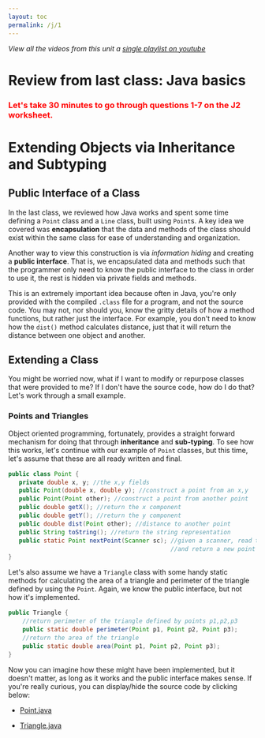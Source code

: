 ```yaml
---
layout: toc
permalink: /j/1
---
```


*View all the videos from this unit a [single playlist on youtube](https://youtube.com/playlist?list=PLnVRBITSZMSM_TFdOK8AZYIvMESjxolI6)*

# Review from last class: Java basics

<font color=red><h3>Let's take 30 minutes to go through questions 1-7 on the J2 worksheet.</h3></font>

# Extending Objects via Inheritance and Subtyping

## Public Interface of a Class

In the last class, we reviewed how Java works and spent some time defining a `Point` class and a `Line` class, built using `Point`s. A key idea we covered was **encapsulation** that the data and methods of the class should exist within the same class for ease of understanding and organization. 

Another way to view this construction is via *information hiding* and creating a **public interface**. That is, we encapsulated data and methods such that the programmer only need to know the public interface to the class in order to use it, the rest is hidden via private fields and methods. 

This is an extremely important idea because often in Java, you're only provided with the compiled `.class` file for a program, and not the source code. You may not, nor should you, know the gritty details of how a method functions, but rather just the interface. For example, you don't need to know how the `dist()` method calculates distance, just that it will return the distance between one object and another. 


## Extending a Class

You might be worried now, what if I want to modify or repurpose classes that were provided to me? If I don't have the source code, how do I do that? Let's work through a small example.

### Points and Triangles

Object oriented programming, fortunately, provides a straight forward mechanism for doing that through **inheritance** and **sub-typing**. To see how this works, let's continue with our example of `Point` classes, but this time, let's assume that these are all ready written and final. 

```java
public class Point {
   private double x, y; //the x,y fields
   public Point(double x, double y); //construct a point from an x,y
   public Point(Point other); //construct a point from another point
   public double getX(); //return the x component
   public double getY(); //return the y component
   public double dist(Point other); //distance to another point
   public String toString(); //return the string representation
   public static Point nextPoint(Scanner sc); //given a scanner, read two doubles,
                                              //and return a new point
}
```

Let's also assume we have a `Triangle` class with some handy static methods for calculating the area of a triangle and perimeter of the triangle defined by using the `Point`. Again, we know the public interface, but not how it's implemented.

```java
public Triangle {
    //return perimeter of the triangle defined by points p1,p2,p3
    public static double perimeter(Point p1, Point p2, Point p3);
    //return the area of the triangle
    public static double area(Point p1, Point p2, Point p3); 
}
```

Now you can imagine how these might have been implemented, but it doesn't matter, as long as it works and the public interface makes sense. If you're really curious,  you can display/hide the source code by clicking below:

 
* <a href="javascript:void(0)" onclick="$('.point-java').toggle('slow')">Point.java </a> 
<div class="point-java" style="display:none">

```java
//Point.java
import java.util.Scanner;

public class Point {

    private double x, y;

    public Point(double x, double y) {
        this.x = x;
        this.y = y;
    }

    public Point(Point p) {
        this.x = p.getX();
        this.y = p.getY();
    }
    
    public double getX() {
        return this.x;
    }

    public double getY() {
        return this.y;
    }

    public double dist(Point other) {
        return Math.sqrt(Math.pow(this.x - other.getX(), 2) +
                         Math.pow(this.y - other.getY(), 2));
    }

    public static Point nextPoint(Scanner sc) {
        if(!sc.hasNextDouble()) { 
            return null;
        }
        double x = sc.nextDouble();
        if(!sc.hasNextDouble()) { 
            return null;
        }
        double y = sc.nextDouble();
        return new Point(x, y);
    }

    public String toString(){
        return "(" + x + "," + y + ")";
    }
}
``` 
</div>

* <a href="javascript:void(0)" onclick="$('.triangle-java').toggle('slow')">Triangle.java</a> 
<div class="triangle-java" style="display:none">
```java
public class Triangle {
        //Heron's formula
        public static double area(Point p1, Point p2, Point p3) {
            double semiperm = Triangle.perimeter(p1, p2, p3) / 2;
            return Math.sqrt(semiperm * (semiperm - p1.dist(p2)) *
                                        (semiperm - p1.dist(p3)) *
                                        (semiperm - p2.dist(p3)));

        }
        public static double perimeter(Point p1, Point p2, Point p3) {
            return p1.dist(p2) + p1.dist(p3) + p2.dist(p3);
        }

}
```
</div>

Using these public interfaces, we can write a reasonably complex and interesting program that given four `Point`s, finds the triangle with the largest area.

```java
import java.util.Scanner;

public class LargestArea {
    public static void main(String args[]) {
        Scanner sc = new Scanner(System.in);

        System.out.println("Enter four points:");
        //declare four points in an array
        Point points[] = new Point[4];
        for(int i = 0; i < points.length; i++){
            points[i] = Point.nextPoint(sc);
        }

        //create all four possible triangles by group three points together
        Point triangles[][] = { {points[0],points[1],points[2]},
                                {points[0],points[1],points[3]},
                                {points[0],points[2],points[3]},
                                {points[1],points[2],points[3]}};

        //find the triangle with largest area!
        int maxI = 0;//assume it's the first, first
        double maxArea = Triangle.area(triangles[maxI][0],
                                       triangles[maxI][1],
                                       triangles[maxI][2]);
        for(int i = 1; i < triangles.length; i++){
            double curArea = Triangle.area(triangles[i][0],
                                           triangles[i][1],
                                           triangles[i][2]);
            if( curArea > maxArea){
                maxI = i;
                maxArea = curArea;
            }
        }

        //print out the max triangle
        System.out.println("The largest triangle is:");
        System.out.printf("%s %s %s\n",triangles[maxI][0],
                                       triangles[maxI][1],
                                       triangles[maxI][2]);
        System.out.printf("With area %.2f\n",maxArea);

    }
}
```
Here an example of the output:
```
Enter four points:
1 1
2 3
4 5
2 2
The largest triangle is:
(2.0,3.0) (4.0,5.0) (2.0,2.0)
With area 1.00
```


### Inheritance: an "is-a" relationship rather than a "has-a"

Let's suppose we want to update our program so that instead of having it print the coordinates of each point, we can apply a label to each point that will print. For example:

```
Enter four points:
P 1 1
Q 2 3
R 4 5
S 2 2
The largest triangle is:
Q:(2.0,3.0) R:(4.0,5.0) S:(2.0,2.0)
With area 1.002
```

What we would really like to do to solve our problem is to go add a "label" field to the class `Point`, so that when we had chosen the three points that defined the triangle of largest area, we could simply write out their labels through a getter method. However, we can't modify the class `Point` --- we technically don't have the source code to `Point` --- and even if we could, we may want to have `Point` objects that don't have labels. 

We already have a mechanism for using existing classes to build new classes. You use it whenever you create a class that has, for example, a `String` field (data member). We haven't given it a special name, but if you want to know, we call this *composition* of classes. If class `Foo` has two `String` fields, for instance, we would say that `Foo` is composed of two `String`s. Composition is a *has-a* relationship. Foo "has-a" `String` field.

If we try to combine a point and a `String` label by composition, we get a new class, maybe `LabelPoint` class like below. 

```java
public class LabelPoint {
   Point p;
   String label;
   //...
}
```
And it's memory diagram would look like the following for an instance `lp` of `LabelPoint`:

```
  STACK           HEAP
                                                   
  .--------.      .-----------.        .-------.
  | lp | .-+----->|   p   | .-+------->| x | 4 | Point
  '----'---'      |-----------|        |-------|
                  | label | .-+--.     | y | 5 |
                  '-----------'  |     '-------'
                    LabelPoint     |     .-----.
                                 '---->| "R" | String
                                       '-----'
```

This is really ugly for us. Why? Well **this is no longer a point**, which means that we can't just pass three `LabelPoint`s to the `Triangle` constructor anymore so that we can calculate the area, but we constantly have to pull out the "point-part" of the `LabelPoint` to pass around. In fact, this class has no methods yet at all, and we'd have to recreate all the methods we already have for `Point` in the new `LabelPoint` class. Either that or, we'd need to also write a new `Triangle` constructor --- which we can't because we don't have the source code for that! So instead, we'd also need to write a *new* `LabTriangle` class with new methods to handle `LabelPoint`s ... it's a mess! And this is because a LabelPoint defined this way *has-a* Point, rather than *is-a* Point.


### Deriving a new class with `extends` — adding fields

Instead we can use **inheritance**, as in this new `LabelPoint` is a *child* of `Point`, or put another way, we define `LabelPoint` as *derived* from the class `Point`. In the Java parlance, `LabelPoint` extends `Point` — which means that a `LabelPoint` object **is-a** `Point`, but it is a `Point` with some extra features. Thus, all the code that worked for `Point`, all the methods of class `Point` and methods that take `Point`s as arguments, all still works. But we can add more! We are *extending* the class Point. 

The existing class `Point` is called the "super-class" (or parent class) and the new class `LabelPoint` is called the "sub-class" (or child class). Sometimes, we'll use "super-type" and "sub-type" as well, but it means the same thing.

To derive a new class `LabelPoint` from class `Point`, and add a `String` label, we would write

```java
public class LabelPoint extends Point { //extend the Point
   private String label;
}
```

and a  memory diagram for an an instance `lp` of `LabelPoint` would look like

```
  STACK           HEAP
                           Point
  .--------.      .----------.
  | lp | .-+----->|   x  | 4 | 
  '----'---'      |----------|
                  |   y  | 5 |
                  |..........| 
                  |..........|    .-----.
       extended   |label | .-+--->| "R" |  String
                  '----------'    '-----'
                  LabelPoint
```

Since `lp` is a `Point` **and** and a `LabelPoint` then we can call all the methods of `Point` on `lp`, including `dist()` with other `Points` or `LabelPoints`, as well as `toString()`. That is, `LabelPoint` inherits all the methods and data of `LabelPoint`. 

### Deriving a new class with `extends` — constructors

One problem with our new `LabelPoint` is that it also inherits the `Point` constructor, but the `Point` constructor is unaware of the new field `label` we added. 

The constructor for a `LabelPoint` would naturally have three values - `x`, `y`, and label `lab`. However, the constructor has to split duties and say that we want the `Point` part of the `LabelPoint` to be initialized with `x` and `y`, and the label part with lab. But, once we do that, we find there is another problem. 

Consider the following constructor (which does not compile):

```java

//THIS DOES NOT COMPILE !!

public class LabelPoint extends Point {
    private String label;
    public LabelPoint(double x, double x, String lab){
        this.x = x; //x and y inheritted from Point, but declared private
        this.y = y; //can't read/write them directly
        this.label = lab;
    }
        
}

```

When we try and use `this.x` we would find we get a compiler error because we're access a `private` field outside the class. While, yes, `LabelPoint` is a `Point`, **direct access** to `private` fields *are not* inherited! The fields are, however, inhereted (i.e. they can store values), but they're just inaccessible.

We could have declared the fields of `Point` as `protected` instead of `private`, which gives all the protections of `private` outside the class, but allows sub-classes access to the fields/methods (discussed more later). But, **we cannot edit** `Point`, so how do we solve this problem? We need to set the fields in the super-class, or put another way, we need to call the constructor of the super class.  

Java provides a `super` which allows us to refer to the super-class and, in this context, allows us to explicitly call the constructor for  `Point`, initializing the `Point` part of the new object. After, we can initialize the `LabelPoint` part. 

```java

public class LabelPoint extends Point {
    private String label;
    public LabelPoint(double x, double y, String lab) {
        super(x, y); //initilize the Point part, sets x and y
        this.label = lab; //initialize LabelPoint part
    }
}

```

At this point, we have a full `LabelPoint` constructor that has inherited all the fields and methods from `Point`, which is great! But, we still need to make some modifications in order to leverage the new field `label`.

### Deriving a new class with `extends` — adding methods

In our new `LabelPoint` class, we need to add a new getter method for the `label` as it's `private` and inaccessible otherwise. This is not a problem for `LabelPoint` class, but would not have made sense for `Point` as it has no label.

```java

public String getLabel() { 
    return this.label;
}
```

At this point, you may notice that `LabelPoint` is *more* expressive than `Point`. For starters, it has an additional data field `label` but now it also has an additional method `getLabel()`. And this is typically the case with sub-classes, they should trend to higher expressive and more specificity for the item being described. Otherwise, the super-class would have sufficed.


### Deriving a new class with `extends` — overriding methods


We are not quite done with `LabelPoint`'s definition yet because it has inherited two methods (that would still function) but are not expressive enough, yet. 

First the `readPoint()` static method which scans in a `Point` doesn't take into account that for a `LabelPoint` we need the label as well. So we can *override* that method with a new version, just like we wrote our new constructor. In this case, we can take advantage of the static method `Point.nextPoint()`, so we don't have to complete write it from scratch, but rather add just the needed functionality.

```java
public static LabelPoint nextPoint(Scanner sc) {
        if(! sc.hasNext()) 
            return null;
        String lab = sc.next(); //read label
        Point p = Point.nextPoint(sc); //read point
        if(p == null) 
            return null; //error check
        return new LabelPoint(p.getX(), p.getY(), lab); //return new LabelPoint
    }
```

We also need to do the same for `toString()`. The inherited version from `Point` would work fine, but doesn't account for the `label`. 

```java
    public String toString() {
        return this.label + ":(" + getX() + "," + getY() + ")";
    }
```

While the above `toString()` works fine, it is unsatisfying because we are re-implementing functionality for converting the `x` and `y` component of the `Point` to a string. Just like with the constructor, we can use the `super` keyword to access the super-classes version of `toString` to save us some time and maintain good code reuse.

```java
    public String toString() {
        return this.label + ":" + super.toString();
    }
```

There is even an `@Override` annotation (similar to the `@Test` annotation in Junit tests) that you can use in child classes to let the compiler know you intend to override the method from the parent class; if you modify its signature by mistake, the compiler will tell you!

### Putting it all together

Now that our `LabelPoint` class is ready to go, we can modify our `main` method from before in only a few spots, using `LabelPoint` instead of `Point` to get the functionality we desired.

```java
        //...
        LabelPoint points[] = new LabelPoint[4];
        for(int i = 0; i < points.length; i++){
            points[i] = LabelPoint.nextPoint(sc);
        }

        //create all four possible triangles by group three points together
        LabelPoint triangles[][] = { {points[0],points[1],points[2]},
                                   {points[0],points[1],points[3]},
                                   {points[0],points[2],points[3]},
                                   {points[1],points[2],points[3]}};
        //...
```
The rest of the code stays the same, and in that lies the power of inheritance and extending.  Click below to see the completed versions of the code.

* <a href="javascript:void(0)" onclick="$('.LabelPoint-java').toggle('slow')">LabelPoint.java</a> 
<div class="LabelPoint-java" style="display:none">
```java
import java.util.Scanner;

public class LabelPoint extends Point {
    private String label;

    public LabelPoint(double x, double y, String lab) {
        super(x, y);
        this.label = lab;
    }

    public LabelPoint(LabelPoint lp) {
        super(lp.getX(), lp.getY());
        this.label = lp.getLabel();
    }

    public String getLabel() {
        return this.label;
    }

    public static LabelPoint nextPoint(Scanner sc) {
        if(!sc.hasNext()) 
            return null;
        String lab = sc.next(); //read label
        Point p = Point.nextPoint(sc); //read point
        if(p == null) 
            return null;
        return new LabelPoint(p.getX(), p.getY(), lab); //return new LabelPoint
    }

    public String toString() {
        return this.label + ":" + super.toString();
    }
}
```
</div>

* <a href="javascript:void(0)" onclick="$('.largestarealab-java').toggle('slow')">LargestAreaLab.java</a> 
<div class="largestarealab-java" style="display:none">
```java
import java.util.Scanner;

public class LargestAreaLab {
    public static void main(String args[]) {
        Scanner sc = new Scanner(System.in);

        System.out.println("Enter four points:");
        //declare four points in an array
        LabelPoint points[] = new LabelPoint[4];
        for(int i = 0; i < points.length; i++) {
            points[i] = LabelPoint.nextPoint(sc);
        }

        //create all four possible triangles by group three points together
        LabelPoint triangles[][] = { {points[0],points[1],points[2]},
                                   {points[0],points[1],points[3]},
                                   {points[0],points[2],points[3]},
                                   {points[1],points[2],points[3]}};

        //find the triangle with largest area!
        int maxI = 0;//assume it's the first, first
        double maxArea = Triangle.area(triangles[maxI][0],
                                       triangles[maxI][1],
                                       triangles[maxI][2]);

        for(int i = 1; i < triangles.length; i++) {
            double curArea = Triangle.area(triangles[i][0],
                    triangles[i][1],
                    triangles[i][2]);
            if( curArea > maxArea) {
                maxI = i;
                maxArea = curArea;
            }
        }

        //print out the max triangle
        System.out.println("The largest triangle is:");
        System.out.printf("%s %s %s\n", triangles[maxI][0],
                triangles[maxI][1],
                triangles[maxI][2]);
        System.out.printf("With area %.2f\n", maxArea);

    }
}
```
</div>

<font color=red><h3>Let's take 15 minutes to go through questions 8-11 on the J2 worksheet.</h3></font>

# Private classes 

Now that we have a better understanding of inheritance, lets look at another example. Consider that we've been provided with a `Queue` class for strings with the following fields/methods. 

```java
public class Queue {
    private Node head; //head of the queue
    private Node tail; //tail of the queue
    
    //private Node class for the linked list 
    //implementation of a queue
    private class Node {
        public String data;
        public Node next;
        public Node prev;
        public Node(String d);
    }
    
    public boolean empty();//returns true if empty, false otherwise
    public void enqueue(String s);//enques the s on the queue
    public String dequeue();//returns head of queue, or null if empty

}

```

Again, we can imagine how this was implemented, and for now, we don't need to know. The public interface is sufficient for us as the programmer to use this class in a program and/or add extensions to it. If you really want to see how the queue is implemented, you can click below, but the beauty of inheritance in OOP is that you don't really, really need to know. 

* <a href="javascript:void(0)" onclick="$('.queue').toggle('slow')"> Queue.java</a> 

<div class="queue" style="display:none">
```java
public class Queue {
    private class Node {
        public Node next; //forward pointer
        public Node prev; //back pointer
        public String data; //data element
        public Node(String d) {
            data = d;
            next = null;
            prev = null;
        }

    }

    private Node head; //head pointer
    private Node tail; //tail pointer

    public Queue() {
        //initialize to null
        head = tail = null;
    }

    public void enqueue(String d) {
        //create a new node
        Node newHead = new Node(d);
        newHead.next = head;


        if(head == null) {
            //empty queue
            head = newHead;
            tail = newHead;
        }else {
            //>=1 item queue
            head.prev = newHead;
            head = newHead;
        }
    }

    public String dequeue() {
        String d;
        if(head == null) {
            //empty queue
            d = null; 
        }else if (head == tail) {
            //1 item queue
            d = head.data;
            head = tail = null;
        }else {
            //>1 item queue
            d = tail.data;
            tail = tail.prev;
        }
        return d;
    }

    public boolean empty() {
        return head == null;
    }

```
</div>

You'll note that `Queue` makes use of a private class `Node`. A private class, functions much like any other class in Java, except its scope is within the containing class. That means as the programmer of the class, you can use the private class as you would any other class, when operating within the class. But this class should not be accessible out of the containing class context.

Implementing a Linked List (or other lined structures) is a canonical example of using private classes. It's a situation where you need additional class structure to implement the containing class, but that additional structure is not relevant to the user of the class. The `Node` class used to implement the list is not relevant to the user of the `LinkedList` or `Queue` as long as they function properly and there is a reasonable interface. 

As a private class within a containing class, the containing class `Queue`, it is often not necessary to declare fields private, as they are already constrained. Moreover, you generally want the containing class full access for convenience.

## Extending Queue for `size()`

The `Queue` defined above is minimal. It's missing some key functionality, such as the current size of the queue, or how many items are currently enqueued. With `extends` this is relatively easy to add, following the same procedures we outlined above with `Point` and `LabelPoint`.

```java
public class CountingQueue extends Queue {
    private int count;
    
    public CountingQueue {
        super();
        count = 0;
    }    
    public void enqueue(String s) {
         count++;
         return  super.enqueue(s);
    }
    public String dequeue(String s) {
       if(count > 0) {
         count--; //don't let it get less than 0
       }
       return super.dequeue(s); //will return null when empty
    }

    public int getSize() { 
        return count; 
    }
}
```


## Extending Queue for `peek()`

Another common functionality of a queue is to be able to peek at the first element enqueued by returning it but not actually removing it from the queue. We could write this routine (incorrectly) in the same way we extended `Queue` for `CountingQueue` to produce `PeekaCountingQueue` (keeping `CountingQueue`'s functionality).

```java
public class PeekaCountingQueue extends CountingQueue {

    public String peek() {
        if(empty()) 
            return null;
        String s = dequeue();
        enqueue(s);
        return s;
    }
}
```

But, that is entirely unsatisfying because we are actually dequeing and enqueing (and so it's not peeking really because it puts the item at the end of the queue rather than leaving it at the start) when what we really want to do is to write the following version.

```java
public class PeekaCountingQueue extends CountingQueue {

    public String peek() {
        if(empty()) 
            return null;
        return head.data;
    }
}
```

But we cannot do that because `head` was declared private in `Queue` and thus cannot be accessed directly. 

This brings up a dilemma as a programmer of classes. On one hand you want to restrict access to internal fields from users of your class, but on the other you want to allow extensions of the class to be functional and efficient. 

From the perspective of the implementer of class `Queue`, you would say that it's impossible to anticipate everything someone would want to do with a `Queue` and to provide public methods that make all possible operations implementable. That's true. A compromise between strict separation of interface from implementation and a wild west all-fields-are-public approach is to use the **`protected`** access modifier. 

When a field is marked `protected`, it means that it is accessible inside the class and any derived classes, but not from anywhere else (except the package, which we haven't talked about yet). If we change `head` and `tail` in `Queue` to be protected, implementing `PeekaCountingQueue` becomes easy and efficient (as above). The new `Queue` class definition would simply change to

```java
public class Queue {
    protected Node head; //head of the queue
    protected Node tail; //tail of the queue

    //... rest same as before
}

```

This is a case where we **do want to change the original class** and as a programmer and the designing of the API for a class, you need to plan ahead to make these changes. 

<font color=red><h3>Let's take 5 minutes to go through questions 12-14 on the J2 worksheet.</h3></font>

# UML Diagrams

A great tool when you begin to plan out the relationships between classes is to visualize how class depend and extend each other. The **UML** (or **Unified Model Language**) is a standard way to describe classes, their members, and relationships. As a starter, consider the UML diagram for the `Point` `LabelPoint` and `Triangle` classes used in the prior example. (Note this was generated by IntelliJ via yworks)

![intellij UML of LabelPoint](uml1.png)

## Classes
Each box represents a class. The name of the class as indicated by `(c)` is at the top followed by the fields `(f)`. The methods `(m)` come below that. If a field or method is private, then a (red) lock &#128274; is used, if it is protected a (silver) key is used &#128273;, and if it is public an unlock &#128275; is used. A static method/field uses the diamond &#9672;. 

Note that there are other styles of UML. See this [wikipedia](https://en.wikipedia.org/wiki/Class_diagram) article for more details. Here's the same diagram generated using the [Violet UML Editor](https://sourceforge.net/projects/violet/). 

![violet UML of LabelPoint](uml2.png)

You'll note the symbols
* &#43; indicates public
* &#45; indicates private
* &#35; indicates protected (not shown)

It is highly recommend to use Violet UML for developing your UML structure. 

## Relationship between classes

There are two types of lines in this image, but UML diagrams can represent many different relationships

<div style="text-align:center">
![UML relationship lines](https://upload.wikimedia.org/wikipedia/commons/9/93/Uml_classes_en.svg)
</div>

Most important for the diagrams you will draw are the following:
* <span style="font-size:20pt">B &#10141; A</span> : (solid line, solid arrow) : indicates that Class B inherits from Class A
* <span style="font-size:20pt">B &#10509; A</span> : (dashed line, open arrow) : indicates that Class B depends on Class A to meets its functionality. A change in Class A changes the functionality of Class B

In IntelliJ the color of the arrows also indicate if the classes define `extend` (<span style="color:blue">blue</span>) or `implement` relationships (<span style="color:green">green</span>). We'll discuss `implement` later. 


## Using UML diagrams to (plan) your program

The relationship between UML diagrams and class structures are so tight, that in many IDE's, you can actually lay out your entire class structure in UML, and the IDE will create all the classes for you. In [Project 2](/project/2) you will be required to develop a UML diagram of your objects *before* you program.

As an example, let's consider the following program requirements. Suppose that we want to design an object model for an HR system at a company:
* Everyone is a employee; they have a first name, last name, salary, an address, and a list of organizational units
* Some employees are managers and they manage a number of other employees (including managers) as their direct reports
* Every unit has a unit manager
* The CEO is a special manager that has direct reports and also unit managers that report to them

Take a moment to try and draw out this diagram. When you're finished, click below to reveal the diagram below (with an explanation).

* <a href="javascript:void(0)" onclick="$('.company-uml').toggle('slow')"> Company UML</a> 

<div class="company-uml" style="display:none">
<div style="text-align:center">
![Company UML](/images/uml_employee.jpg)
</div>

As a brief explanation of this UML diagram, we should start with the base `Employee` class. This stores all the core employee information, and from this we can derive the `Manager` class. The `Manager` also need to track their direct reports, in addition to being a normal employee. These employees can be stored in an `EmployeeList`, which we must define. In this example, that list is a linked list.

Also, as all employees are parts of a `Unit`, we add that class as well, whose fields is the `Manager` and the list of employees in that Unit. 

Finally, the `CEO` is a derived from the `Manager`, but also maintains a list of the `unitManagers`.

Finally, finally, the public/private/protected fields are not included as it would get quite large quite quickly with having to implement getters and setters. So you can assume all members are protected and have getters/setters.
</div>

<font color=red><h3>Let's take 10 minutes to go through the last question on the J2 worksheet.</h3></font>

---
Material on this page adopted  with permission from [USNA courses ic211](https://www.usna.edu/Users/cs/nchamber/courses/ic211/s19/index.html), taught by Nate Chambers, Gavin Taylor, Chris Brown, and many others. Thank you. 

